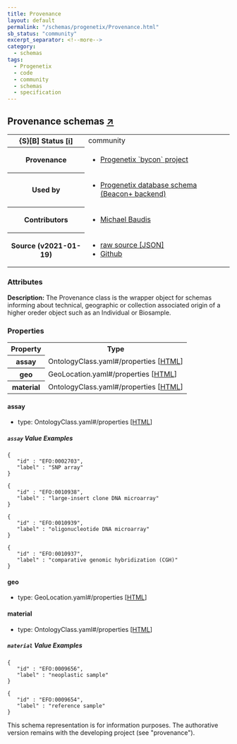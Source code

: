 ```yaml
---
title: Provenance
layout: default
permalink: "/schemas/progenetix/Provenance.html"
sb_status: "community"
excerpt_separator: <!--more-->
category:
  - schemas
tags:
  - Progenetix
  - code
  - community
  - schemas
  - specification
---
```


<div id="schema-header-title">
  <h2>Provenance <span id="schema-header-title-project">schemas <a href="https://github.com/progenetix/schemas" target="_BLANK">&nearr;</a></span> </h2>
</div>

<table id="schema-header-table">
  <tr>
    <th>{S}[B] Status <a href="https://schemablocks.org/about/sb-status-levels.html">[i]</a></th>
    <td><div id="schema-header-status">community</div></td>
  </tr>

  <tr>
    <th>Provenance</th>
    <td>
      <ul>
<li><a href="https://github.com/progenetix/bycon/">Progenetix `bycon` project</a></li>
      </ul>
    </td>
  </tr>
  <tr>
    <th>Used by</th>
    <td>
      <ul>
<li><a href="https://github.com/progenetix/schemas/">Progenetix database schema (Beacon+ backend)</a></li>
      </ul>
    </td>
  </tr>

<!--more-->

  <tr>
    <th>Contributors</th>
    <td>
      <ul>
<li><a href="https://orcid.org/0000-0002-9903-4248">Michael Baudis</a></li>
      </ul>
    </td>
  </tr>
  <tr>
    <th>Source (v2021-01-19)</th>
    <td>
      <ul>
        <li><a href="current/Provenance.json" target="_BLANK">raw source [JSON]</a></li>
        <li><a href="https://github.com/progenetix/schemas/blob/master/schemas/Provenance.yaml" target="_BLANK">Github</a></li>
      </ul>
    </td>
  </tr>
</table>

<div id="schema-attributes-title">
  <h3>Attributes</h3>
</div>

  
__Description:__ The Provenance class is the wrapper object for schemas informing about technical, geographic or collection associated origin of a higher oreder object such as an Individual or Biosample.

### Properties

<table id="schema-properties-table">
  <tr>
    <th>Property</th>
    <th>Type</th>
  </tr>
  <tr>
    <th>assay</th>
    <td>OntologyClass.yaml#/properties [<a href="./OntologyClass.html">HTML</a>]</td>
  </tr>
  <tr>
    <th>geo</th>
    <td>GeoLocation.yaml#/properties [<a href="./GeoLocation.html">HTML</a>]</td>
  </tr>
  <tr>
    <th>material</th>
    <td>OntologyClass.yaml#/properties [<a href="./OntologyClass.html">HTML</a>]</td>
  </tr>

</table>


#### assay

* type: OntologyClass.yaml#/properties [<a href="./OntologyClass.html">HTML</a>]



##### `assay` Value Examples  

```
{
   "id" : "EFO:0002703",
   "label" : "SNP array"
}
```
```
{
   "id" : "EFO:0010938",
   "label" : "large-insert clone DNA microarray"
}
```
```
{
   "id" : "EFO:0010939",
   "label" : "oligonucleotide DNA microarray"
}
```
```
{
   "id" : "EFO:0010937",
   "label" : "comparative genomic hybridization (CGH)"
}
```

#### geo

* type: GeoLocation.yaml#/properties [<a href="./GeoLocation.html">HTML</a>]




#### material

* type: OntologyClass.yaml#/properties [<a href="./OntologyClass.html">HTML</a>]



##### `material` Value Examples  

```
{
   "id" : "EFO:0009656",
   "label" : "neoplastic sample"
}
```
```
{
   "id" : "EFO:0009654",
   "label" : "reference sample"
}
```
<div id="schema-footer">
This schema representation is for information purposes. The authorative 
version remains with the developing project (see "provenance").
</div>


